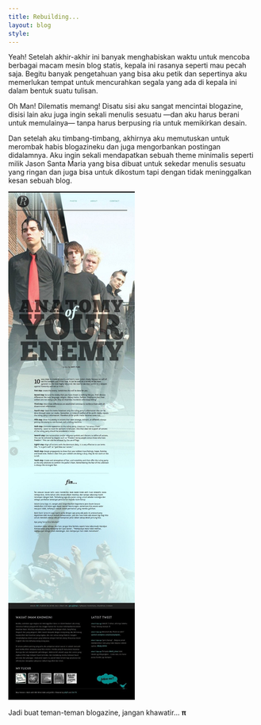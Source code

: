 ```yaml
---
title: Rebuilding...
layout: blog
style:
---
```


Yeah! Setelah akhir-akhir ini banyak menghabiskan waktu untuk mencoba berbagai macam mesin blog statis, kepala ini rasanya seperti mau pecah saja. Begitu banyak pengetahuan yang bisa aku petik dan sepertinya aku memerlukan tempat untuk mencurahkan segala yang ada di kepala ini dalam bentuk suatu tulisan.

Oh Man! Dilematis memang! Disatu sisi aku sangat mencintai blogazine, disisi lain aku juga ingin sekali menulis sesuatu &mdash;dan aku harus berani untuk memulainya&mdash; tanpa harus berpusing ria untuk memikirkan desain.

Dan setelah aku timbang-timbang, akhirnya aku memutuskan untuk merombak habis blogazineku dan juga mengorbankan postingan didalamnya. Aku ingin sekali mendapatkan sebuah theme minimalis seperti milik Jason Santa Maria yang bisa dibuat untuk sekedar menulis sesuatu yang ringan dan juga bisa untuk dikostum tapi dengan tidak meninggalkan kesan sebuah blog.

![Aku akan merindukannya](/img/blogazine.jpg)

Jadi buat teman-teman blogazine, jangan khawatir... __&#x3C0;__

